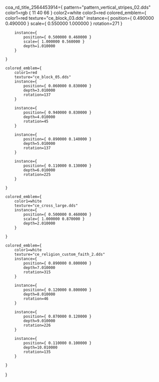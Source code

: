 coa_rd_title_2564453914={
	pattern="pattern_vertical_stripes_02.dds"
	color1=rgb { 11 40 66 }
	color2=white
	color3=red
	colored_emblem={
		color1=red
		texture="ce_block_03.dds"
		instance={
			position={ 0.490000 0.490000 }
			scale={ 0.550000 1.000000 }
			rotation=271
		}

		instance={
			position={ 0.500000 0.460000 }
			scale={ 1.000000 0.560000 }
			depth=1.010000
		}

	}

	colored_emblem={
		color1=red
		texture="ce_block_05.dds"
		instance={
			position={ 0.060000 0.830000 }
			depth=3.010000
			rotation=137
		}

		instance={
			position={ 0.940000 0.830000 }
			depth=4.010000
			rotation=45
		}

		instance={
			position={ 0.890000 0.140000 }
			depth=5.010000
			rotation=137
		}

		instance={
			position={ 0.110000 0.130000 }
			depth=6.010000
			rotation=225
		}

	}

	colored_emblem={
		color1=white
		texture="ce_cross_large.dds"
		instance={
			position={ 0.500000 0.460000 }
			scale={ 1.000000 0.870000 }
			depth=2.010000
		}

	}

	colored_emblem={
		color1=white
		texture="ce_religion_custom_faith_2.dds"
		instance={
			position={ 0.890000 0.800000 }
			depth=7.010000
			rotation=315
		}

		instance={
			position={ 0.120000 0.800000 }
			depth=8.010000
			rotation=46
		}

		instance={
			position={ 0.870000 0.120000 }
			depth=9.010000
			rotation=226
		}

		instance={
			position={ 0.110000 0.100000 }
			depth=10.010000
			rotation=135
		}

	}

}

